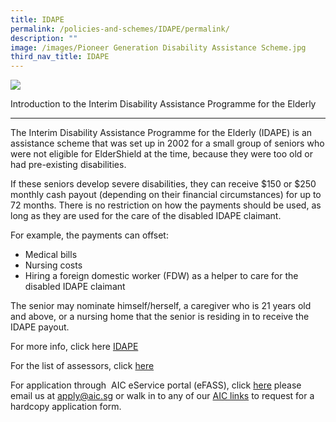 ```yaml
---
title: IDAPE
permalink: /policies-and-schemes/IDAPE/permalink/
description: ""
image: /images/Pioneer Generation Disability Assistance Scheme.jpg
third_nav_title: IDAPE
---
```

![](/images/Pioneer%20Generation%20Disability%20Assistance%20Scheme.jpg)

Introduction to the Interim Disability Assistance Programme for the Elderly  

------------------------------------------------------------------------------

The Interim Disability Assistance Programme for the Elderly (IDAPE) is an assistance scheme that was set up in 2002 for a small group of seniors who were not eligible for ElderShield at the time, because they were too old or had pre-existing disabilities.    

If these seniors develop severe disabilities, they can receive $150 or $250 monthly cash payout (depending on their financial circumstances) for up to 72 months. There is no restriction on how the payments should be used, as long as they are used for the care of the disabled IDAPE claimant. 

For example, the payments can offset:    

*   Medical bills 
*   Nursing costs 
*   Hiring a foreign domestic worker (FDW) as a helper to care for the disabled IDAPE claimant  


The senior may nominate himself/herself, a caregiver who is 21 years old and above, or a nursing home that the senior is residing in to receive the IDAPE payout.


For more info, click here [IDAPE](https://www.aic.sg/financial-assistance/interim-disability-assistance-programme-elderly)

For the list of assessors, click [here](https://www.aic.sg/Assessors-list)

For application through  AIC eService portal (eFASS), click [here](https://efinance.aic.sg/)
please email us at [apply@aic.sg](mailto:apply@aic.sg) or walk in to any of our [AIC links](https://www.aic.sg/aic-link) to request for a hardcopy application form.




